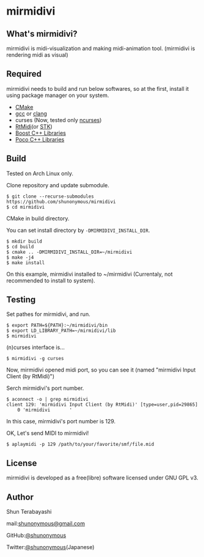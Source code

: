 mirmidivi
=========

What's mirmidivi?
-----------------

mirmidivi is midi-visualization and making midi-animation tool. (mirmidivi is rendering midi as visual)

Required
--------

mirmidivi needs to build and run below softwares, so at the first, install it using package manager on your system.

* [CMake](https://cmake.org/)
* [gcc](https://gcc.gnu.org/) or [clang](https://clang.llvm.org/)
* curses (Now, tested only [ncurses](https://www.gnu.org/software/ncurses/))
* [RtMidi](https://github.com/thestk/rtmidi)(or [STK](https://github.com/thestk/stk))
* [Boost C++ Libraries](http://www.boost.org/)
* [Poco C++ Libraries](https://pocoproject.org/)

Build
-----

Tested on Arch Linux only.

Clone repository and update submodule.

	$ git clone --recurse-submodules https://github.com/shunonymous/mirmidivi
	$ cd mirmidivi

CMake in build directory.

You can set install directory by `-DMIRMIDIVI_INSTALL_DIR`.

	$ mkdir build
	$ cd build
	$ cmake .. -DMIRMIDIVI_INSTALL_DIR=~/mirmidivi
	$ make -j4
	$ make install
	
On this example, mirmidivi installed to ~/mirmidivi (Currentaly, not recommended to install to system).

Testing
-------

Set pathes for mirmidivi, and run.

	$ export PATH=${PATH}:~/mirmidivi/bin
	$ export LD_LIBRARY_PATH=~/mirmidivi/lib
	$ mirmidivi
	
(n)curses interface is...

	$ mirmidivi -g curses

Now, mirmidivi opened midi port, so you can see it (named "mirmidivi Input Client (by RtMidi)")

Serch mirmidivi's port number.

	$ aconnect -o | grep mirmidivi
	client 129: 'mirmidivi Input Client (by RtMidi)' [type=user,pid=29865]
	    0 'mirmidivi       '

In this case, mirmidivi's port number is 129.

OK, Let's send MIDI to mirmidivi!

	$ aplaymidi -p 129 /path/to/your/favorite/smf/file.mid

License
-------

mirmidivi is developed as a free(libre) software licensed under GNU GPL v3.

Author
------

Shun Terabayashi

mail:[shunonymous@gmail.com](mailto:shunonymous@gmail.com)

GitHub:[@shunonymous](https://github.com/shunonymous)

Twitter:[@shunonymous](https://twitter.com/shunonymous)(Japanese)
